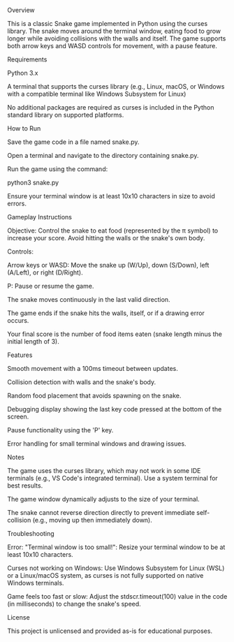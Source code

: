 

Overview

This is a classic Snake game implemented in Python using the curses library. The snake moves around the terminal window, eating food to grow longer while avoiding collisions with the walls and itself. The game supports both arrow keys and WASD controls for movement, with a pause feature.

Requirements





Python 3.x



A terminal that supports the curses library (e.g., Linux, macOS, or Windows with a compatible terminal like Windows Subsystem for Linux)



No additional packages are required as curses is included in the Python standard library on supported platforms.

How to Run





Save the game code in a file named snake.py.



Open a terminal and navigate to the directory containing snake.py.



Run the game using the command:

python3 snake.py



Ensure your terminal window is at least 10x10 characters in size to avoid errors.

Gameplay Instructions





Objective: Control the snake to eat food (represented by the π symbol) to increase your score. Avoid hitting the walls or the snake's own body.



Controls:





Arrow keys or WASD: Move the snake up (W/Up), down (S/Down), left (A/Left), or right (D/Right).



P: Pause or resume the game.



The snake moves continuously in the last valid direction.



The game ends if the snake hits the walls, itself, or if a drawing error occurs.



Your final score is the number of food items eaten (snake length minus the initial length of 3).

Features





Smooth movement with a 100ms timeout between updates.



Collision detection with walls and the snake's body.



Random food placement that avoids spawning on the snake.



Debugging display showing the last key code pressed at the bottom of the screen.



Pause functionality using the 'P' key.



Error handling for small terminal windows and drawing issues.

Notes





The game uses the curses library, which may not work in some IDE terminals (e.g., VS Code's integrated terminal). Use a system terminal for best results.



The game window dynamically adjusts to the size of your terminal.



The snake cannot reverse direction directly to prevent immediate self-collision (e.g., moving up then immediately down).

Troubleshooting





Error: "Terminal window is too small!": Resize your terminal window to be at least 10x10 characters.



Curses not working on Windows: Use Windows Subsystem for Linux (WSL) or a Linux/macOS system, as curses is not fully supported on native Windows terminals.



Game feels too fast or slow: Adjust the stdscr.timeout(100) value in the code (in milliseconds) to change the snake's speed.

License

This project is unlicensed and provided as-is for educational purposes.
